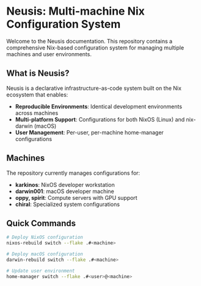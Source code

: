# Neusis: Multi-machine Nix Configuration System

Welcome to the Neusis documentation. This repository contains a comprehensive Nix-based configuration system for managing multiple machines and user environments.

## What is Neusis?

Neusis is a declarative infrastructure-as-code system built on the Nix ecosystem that enables:

- **Reproducible Environments**: Identical development environments across machines
- **Multi-platform Support**: Configurations for both NixOS (Linux) and nix-darwin (macOS)
- **User Management**: Per-user, per-machine home-manager configurations

## Machines

The repository currently manages configurations for:

- **karkinos**: NixOS developer workstation
- **darwin001**: macOS developer machine
- **oppy, spirit**: Compute servers with GPU support
- **chiral**: Specialized system configurations

## Quick Commands

```bash
# Deploy NixOS configuration
nixos-rebuild switch --flake .#<machine>

# Deploy macOS configuration
darwin-rebuild switch --flake .#<machine>

# Update user environment
home-manager switch --flake .#<user>@<machine>
```
